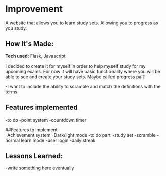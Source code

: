 # Improvement 

A website that allows you to learn study sets. Allowing you to progress as you study.


## How It's Made:

**Tech used:** Flask, Javascript

I decided to create it for myself in order to help myself study for my upcoming exams. For now it will have basic functionality where you will be able to see and create your study sets. Maybe called progress pal?

-I want to include the ability to scramble and match the definitions with the terms.

## Features implemented 
-to do 
-point system 
-countdown timer 

##Features to implement                           
-Achievement system 
-Dark/light mode 
-to do part 
-study set 
-scramble 
-normal learn mode 
-user login
-daily streak




## Lessons Learned:

-write something here eventually 





